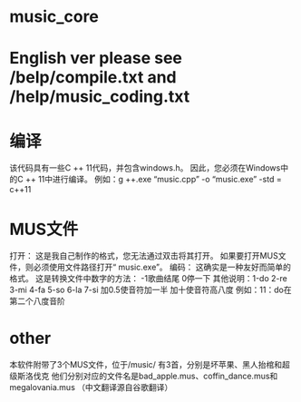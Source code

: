 # music_core
# English ver please see /belp/compile.txt and /help/music_coding.txt
# 编译
该代码具有一些C ++ 11代码，并包含windows.h。
因此，您必须在Windows中的C ++ 11中进行编译。
例如：g ++.exe “music.cpp” -o “music.exe” -std = c++11
# MUS文件
打开：
这是我自己制作的格式，您无法通过双击将其打开。
如果要打开MUS文件，则必须使用文件路径打开“ music.exe”。
编码：
这确实是一种友好而简单的格式。
这是转换文件中数字的方法：
-1歌曲结尾
0停一下
其他说明：1-do 2-re 3-mi 4-fa 5-so 6-la 7-si
加0.5使音符加一半
加十使音符高八度
例如：11：do在第二个八度音阶
# other
本软件附带了3个MUS文件，位于/music/
有3首，分别是坏苹果、黑人抬棺和超级斯洛伐克
他们分别对应的文件名是bad_apple.mus、coffin_dance.mus和megalovania.mus
（中文翻译源自谷歌翻译）
